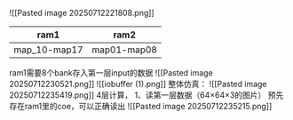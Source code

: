![[Pasted image 20250712221808.png]]

| ram1         | ram2        |
| ------------ | ----------- |
| map_10-map17 | map01-map08 |
ram1需要8个bank存入第一层input的数据
![[Pasted image 20250712230521.png]]
![[iobuffer (1).png]]
整体仿真：
![[Pasted image 20250712235419.png]]
4层计算，
1、读第一层数据（64×64×3的图片）
预先存在ram1里的coe，可以正确读出
![[Pasted image 20250712235215.png]]